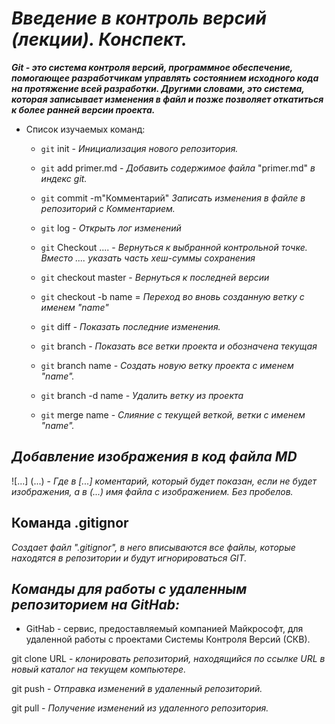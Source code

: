 *Введение в контроль версий (лекции). Конспект.*
=


__*Git - это система контроля версий, программное обеспечение, помогающее разработчикам управлять состоянием исходного кода на протяжение всей разработки. Другими словами, это система, которая записывает изменения в файл и позже позволяет откатиться к более ранней версии проекта.*__
- Список изучаемых команд:

    - `git` init - *Инициализация нового репозитория.*

    - `git` add primer.md - *Добавить содержимое       файла* "primer.md" *в индекс git.*

    - `git` commit -m"Комментарий" *Записать изменения в файле в репозиторий с Комментарием.*

    - `git` log - *Открыть лог изменений*

    - `git` Checkout .... - *Вернуться к выбранной контрольной точке. Вместо .... указать часть хеш-суммы сохранения*
     - `git` checkout master - *Вернуться к последней версии*

     - `git` checkout -b name = *Переход во вновь созданную ветку с именем "name"*

     - `git` diff - *Показать последние изменения.*

     - `git` branch - *Показать все ветки проекта и  обозначена текущая*

     - `git` branch name - *Создать новую ветку
     проекта с именем "name".*

     - `git` branch -d name - *Удалить ветку из проекта*

     - `git` merge name - *Слияние с текущей веткой, ветки с именем "name".*

*Добавление изображения в код файла MD*
-
![...] (...) - *Где в [...] коментарий, который будет показан, если не будет изображения, а в (...) имя файла с изображением. Без пробелов.*

Команда .gitignor
-
*Создает файл ".gitignor", в него вписываются все файлы, которые находятся в репозитории и будут игнорироваться GIT.* 

*Команды для работы с удаленным репозиторием на GitHab:*
-
- GitHab - сервис, предоставляемый компанией Майкрософт, для удаленной работы с проектами Системы Контроля Версий (СКВ).

git clone URL - *клонировать репозиторий, находящийся по ссылке URL в новый каталог на текущем компьютере.*

git push - *Отправка изменений в удаленный репозиторий.*

git pull - *Получение изменений из удаленного репозитория.*





     






